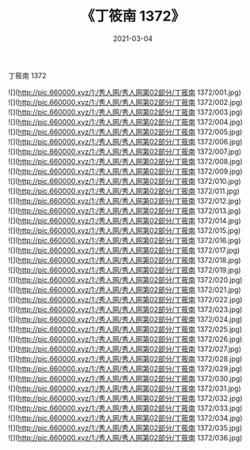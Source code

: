 ﻿---
layout: post
title:  《丁筱南 1372》
date:   2021-03-04
img: http://pic.660000.xyz/1:/秀人网/秀人网第02部分/丁筱南 1372/000.jpg
categories: [美女, 清纯, 唯美]
---

丁筱南 1372

  ![](http://pic.660000.xyz/1:/秀人网/秀人网第02部分/丁筱南 1372/001.jpg) <br> ![](http://pic.660000.xyz/1:/秀人网/秀人网第02部分/丁筱南 1372/002.jpg) <br> ![](http://pic.660000.xyz/1:/秀人网/秀人网第02部分/丁筱南 1372/003.jpg) <br> ![](http://pic.660000.xyz/1:/秀人网/秀人网第02部分/丁筱南 1372/004.jpg) <br> ![](http://pic.660000.xyz/1:/秀人网/秀人网第02部分/丁筱南 1372/005.jpg) <br> ![](http://pic.660000.xyz/1:/秀人网/秀人网第02部分/丁筱南 1372/006.jpg) <br> ![](http://pic.660000.xyz/1:/秀人网/秀人网第02部分/丁筱南 1372/007.jpg) <br> ![](http://pic.660000.xyz/1:/秀人网/秀人网第02部分/丁筱南 1372/008.jpg) <br> ![](http://pic.660000.xyz/1:/秀人网/秀人网第02部分/丁筱南 1372/009.jpg) <br> ![](http://pic.660000.xyz/1:/秀人网/秀人网第02部分/丁筱南 1372/010.jpg) <br> ![](http://pic.660000.xyz/1:/秀人网/秀人网第02部分/丁筱南 1372/011.jpg) <br> ![](http://pic.660000.xyz/1:/秀人网/秀人网第02部分/丁筱南 1372/012.jpg) <br> ![](http://pic.660000.xyz/1:/秀人网/秀人网第02部分/丁筱南 1372/013.jpg) <br> ![](http://pic.660000.xyz/1:/秀人网/秀人网第02部分/丁筱南 1372/014.jpg) <br> ![](http://pic.660000.xyz/1:/秀人网/秀人网第02部分/丁筱南 1372/015.jpg) <br> ![](http://pic.660000.xyz/1:/秀人网/秀人网第02部分/丁筱南 1372/016.jpg) <br> ![](http://pic.660000.xyz/1:/秀人网/秀人网第02部分/丁筱南 1372/017.jpg) <br> ![](http://pic.660000.xyz/1:/秀人网/秀人网第02部分/丁筱南 1372/018.jpg) <br> ![](http://pic.660000.xyz/1:/秀人网/秀人网第02部分/丁筱南 1372/019.jpg) <br> ![](http://pic.660000.xyz/1:/秀人网/秀人网第02部分/丁筱南 1372/020.jpg) <br> ![](http://pic.660000.xyz/1:/秀人网/秀人网第02部分/丁筱南 1372/021.jpg) <br> ![](http://pic.660000.xyz/1:/秀人网/秀人网第02部分/丁筱南 1372/022.jpg) <br> ![](http://pic.660000.xyz/1:/秀人网/秀人网第02部分/丁筱南 1372/023.jpg) <br> ![](http://pic.660000.xyz/1:/秀人网/秀人网第02部分/丁筱南 1372/024.jpg) <br> ![](http://pic.660000.xyz/1:/秀人网/秀人网第02部分/丁筱南 1372/025.jpg) <br> ![](http://pic.660000.xyz/1:/秀人网/秀人网第02部分/丁筱南 1372/026.jpg) <br> ![](http://pic.660000.xyz/1:/秀人网/秀人网第02部分/丁筱南 1372/027.jpg) <br> ![](http://pic.660000.xyz/1:/秀人网/秀人网第02部分/丁筱南 1372/028.jpg) <br> ![](http://pic.660000.xyz/1:/秀人网/秀人网第02部分/丁筱南 1372/029.jpg) <br> ![](http://pic.660000.xyz/1:/秀人网/秀人网第02部分/丁筱南 1372/030.jpg) <br> ![](http://pic.660000.xyz/1:/秀人网/秀人网第02部分/丁筱南 1372/031.jpg) <br> ![](http://pic.660000.xyz/1:/秀人网/秀人网第02部分/丁筱南 1372/032.jpg) <br> ![](http://pic.660000.xyz/1:/秀人网/秀人网第02部分/丁筱南 1372/033.jpg) <br> ![](http://pic.660000.xyz/1:/秀人网/秀人网第02部分/丁筱南 1372/034.jpg) <br> ![](http://pic.660000.xyz/1:/秀人网/秀人网第02部分/丁筱南 1372/035.jpg) <br> ![](http://pic.660000.xyz/1:/秀人网/秀人网第02部分/丁筱南 1372/036.jpg) <br>
